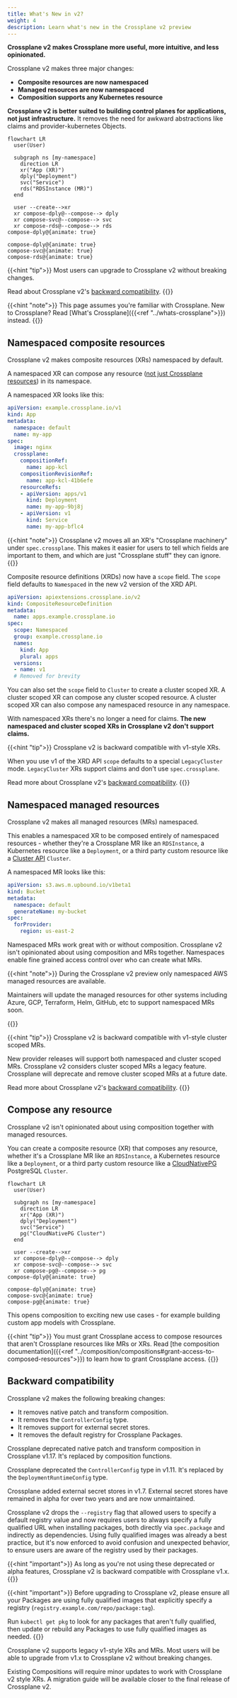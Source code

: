 ```yaml
---
title: What's New in v2?
weight: 4
description: Learn what's new in the Crossplane v2 preview
---
```

**Crossplane v2 makes Crossplane more useful, more intuitive, and less
opinionated.**

Crossplane v2 makes three major changes:

* **Composite resources are now namespaced**
* **Managed resources are now namespaced**
* **Composition supports any Kubernetes resource**

**Crossplane v2 is better suited to building control planes for applications,
not just infrastructure.** It removes the need for awkward abstractions like
claims and provider-kubernetes Objects.

```mermaid
flowchart LR
  user(User)

  subgraph ns [my-namespace]
    direction LR
    xr("App (XR)")
  	dply("Deployment")
    svc("Service")
    rds("RDSInstance (MR)")
  end

  user --create-->xr
  xr compose-dply@--compose--> dply
  xr compose-svc@--compose--> svc
  xr compose-rds@--compose--> rds
compose-dply@{animate: true}

compose-dply@{animate: true}
compose-svc@{animate: true}
compose-rds@{animate: true}
```

{{<hint "tip">}}
Most users can upgrade to Crossplane v2 without breaking changes.

Read about Crossplane v2's [backward compatibility](#backward-compatibility).
{{</hint>}}

{{<hint "note">}}
This page assumes you're familiar with Crossplane. New to Crossplane? Read
[What's Crossplane]({{<ref "../whats-crossplane">}}) instead.
{{</hint>}}


## Namespaced composite resources

Crossplane v2 makes composite resources (XRs) namespaced by default.

A namespaced XR can compose any resource ([not just Crossplane resources](#compose-any-resource))
in its namespace.

A namespaced XR looks like this:

```yaml
apiVersion: example.crossplane.io/v1
kind: App
metadata:
  namespace: default
  name: my-app
spec:
  image: nginx
  crossplane:
    compositionRef:
      name: app-kcl
    compositionRevisionRef:
      name: app-kcl-41b6efe
    resourceRefs:
    - apiVersion: apps/v1
      kind: Deployment
      name: my-app-9bj8j
    - apiVersion: v1
      kind: Service
      name: my-app-bflc4
```

{{<hint "note">}}
Crossplane v2 moves all an XR's "Crossplane machinery" under `spec.crossplane`.
This makes it easier for users to tell which fields are important to them, and
which are just "Crossplane stuff" they can ignore.
{{</hint>}}

Composite resource definitions (XRDs) now have a `scope` field. The `scope`
field defaults to `Namespaced` in the new v2 version of the XRD API.

```yaml
apiVersion: apiextensions.crossplane.io/v2
kind: CompositeResourceDefinition
metadata:
  name: apps.example.crossplane.io
spec:
  scope: Namespaced
  group: example.crossplane.io
  names:
    kind: App
    plural: apps
  versions:
  - name: v1
  # Removed for brevity
```

You can also set the `scope` field to `Cluster` to create a cluster scoped XR. A
cluster scoped XR can compose any cluster scoped resource. A cluster scoped XR
can also compose any namespaced resource in any namespace.

With namespaced XRs there's no longer a need for claims. **The new namespaced
and cluster scoped XRs in Crossplane v2 don't support claims.**

{{<hint "tip">}}
Crossplane v2 is backward compatible with v1-style XRs.

When you use v1 of the XRD API `scope` defaults to a special `LegacyCluster`
mode. `LegacyCluster` XRs support claims and don't use `spec.crossplane`.

Read more about Crossplane v2's [backward compatibility](#backward-compatibility).
{{</hint>}}

## Namespaced managed resources

Crossplane v2 makes all managed resources (MRs) namespaced.

This enables a namespaced XR to be composed entirely of namespaced resources -
whether they're a Crossplane MR like an `RDSInstance`, a Kubernetes resource
like a `Deployment`, or a third party custom resource like a
[Cluster API](https://cluster-api.sigs.k8s.io) `Cluster`.

A namespaced MR looks like this:

```yaml
apiVersion: s3.aws.m.upbound.io/v1beta1
kind: Bucket
metadata:
  namespace: default
  generateName: my-bucket
spec:
  forProvider:
    region: us-east-2
```

Namespaced MRs work great with or without composition. Crossplane v2 isn't
opinionated about using composition and MRs together. Namespaces enable fine
grained access control over who can create what MRs.

{{<hint "note">}}
During the Crossplane v2 preview only namespaced AWS managed resources are
available.

<!-- vale gitlab.FutureTense = NO -->
Maintainers will update the managed resources for other systems including Azure,
GCP, Terraform, Helm, GitHub, etc to support namespaced MRs soon.
<!-- vale gitlab.FutureTense = YES -->
{{</hint>}}

{{<hint "tip">}}
Crossplane v2 is backward compatible with v1-style cluster scoped MRs.

<!-- vale gitlab.FutureTense = NO -->
New provider releases will support both namespaced and cluster scoped MRs.
Crossplane v2 considers cluster scoped MRs a legacy feature. Crossplane will
deprecate and remove cluster scoped MRs at a future date.
<!-- vale gitlab.FutureTense = YES -->

Read more about Crossplane v2's [backward compatibility](#backward-compatibility).
{{</hint>}}

## Compose any resource

Crossplane v2 isn't opinionated about using composition together with managed
resources.

You can create a composite resource (XR) that composes any resource, whether
it's a Crossplane MR like an `RDSInstance`, a Kubernetes resource like a
`Deployment`, or a third party custom resource like a
[CloudNativePG](https://cloudnative-pg.io) PostgreSQL `Cluster`.

```mermaid
flowchart LR
  user(User)

  subgraph ns [my-namespace]
    direction LR
    xr("App (XR)")
  	dply("Deployment")
    svc("Service")
    pg("CloudNativePG Cluster")
  end

  user --create-->xr
  xr compose-dply@--compose--> dply
  xr compose-svc@--compose--> svc
  xr compose-pg@--compose--> pg
compose-dply@{animate: true}

compose-dply@{animate: true}
compose-svc@{animate: true}
compose-pg@{animate: true}
```

This opens composition to exciting new use cases - for example building custom
app models with Crossplane.

{{<hint "tip">}}
You must grant Crossplane access to compose resources that aren't Crossplane
resources like MRs or XRs. Read
[the composition documentation]({{<ref "../composition/compositions#grant-access-to-composed-resources">}})
to learn how to grant Crossplane access.
{{</hint>}}

## Backward compatibility

Crossplane v2 makes the following breaking changes:

* It removes native patch and transform composition.
* It removes the `ControllerConfig` type.
* It removes support for external secret stores.
* It removes the default registry for Crossplane Packages.

Crossplane deprecated native patch and transform composition in Crossplane
v1.17. It's replaced by composition functions.

Crossplane deprecated the `ControllerConfig` type in v1.11. It's replaced by the
`DeploymentRuntimeConfig` type.

Crossplane added external secret stores in v1.7. External secret stores have
remained in alpha for over two years and are now unmaintained.

Crossplane v2 drops the `--registry` flag that allowed users to specify a default
registry value and now requires users to always specify a fully qualified URL when
installing packages, both directly via `spec.package` and indirectly as dependencies.
Using fully qualified images was already a best practice, but it's now enforced
to avoid confusion and unexpected behavior, to ensure users are aware of the
registry used by their packages.

{{<hint "important">}}
As long as you're not using these deprecated or alpha features, Crossplane v2 is
backward compatible with Crossplane v1.x.
{{</hint>}}

{{<hint "important">}}
Before upgrading to Crossplane v2, please ensure all your Packages are using fully
qualified images that explicitly specify a registry (`registry.example.com/repo/package:tag`).

Run `kubectl get pkg` to look for any packages that aren't fully qualified, then
update or rebuild any Packages to use fully qualified images as needed.
{{</hint>}}

<!-- vale gitlab.FutureTense = NO -->
Crossplane v2 supports legacy v1-style XRs and MRs. Most users will be able to
upgrade from v1.x to Crossplane v2 without breaking changes.

Existing Compositions will require minor updates to work with Crossplane v2
style XRs. A migration guide will be available closer to the final release of
Crossplane v2.
<!-- vale gitlab.FutureTense = YES -->
